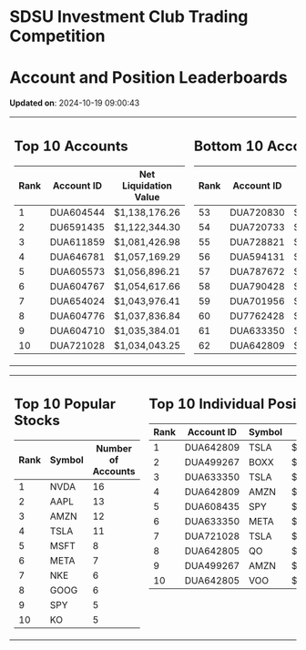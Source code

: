 # SDSU Investment Club Trading Competition 
 # Account and Position Leaderboards

**Updated on**: 2024-10-19 09:00:43

<table><tr><td valign="top">

## Top 10 Accounts
| Rank | Account ID | Net Liquidation Value |
|------|------------|-----------------------|
| 1 | DUA604544 | $1,138,176.26 |
| 2 | DU6591435 | $1,122,344.30 |
| 3 | DUA611859 | $1,081,426.98 |
| 4 | DUA646781 | $1,057,169.29 |
| 5 | DUA605573 | $1,056,896.21 |
| 6 | DUA604767 | $1,054,617.66 |
| 7 | DUA654024 | $1,043,976.41 |
| 8 | DUA604776 | $1,037,836.84 |
| 9 | DUA604710 | $1,035,384.01 |
| 10 | DUA721028 | $1,034,043.25 |

</td><td valign="top">

## Bottom 10 Accounts
| Rank | Account ID | Net Liquidation Value |
|------|------------|-----------------------|
| 53 | DUA720830 | $1,003,336.49 |
| 54 | DUA720733 | $1,003,336.49 |
| 55 | DUA728821 | $1,002,978.65 |
| 56 | DUA594131 | $1,002,346.95 |
| 57 | DUA787672 | $1,002,143.59 |
| 58 | DUA790428 | $1,002,143.59 |
| 59 | DUA701956 | $1,000,440.11 |
| 60 | DU7762428 | $992,798.14 |
| 61 | DUA633350 | $992,383.19 |
| 62 | DUA642809 | $986,740.65 |

</td></tr></table>

<table><tr><td valign="top">

## Top 10 Popular Stocks
| Rank | Symbol | Number of Accounts |
|------|--------|--------------------|
| 1 | NVDA | 16 |
| 2 | AAPL | 13 |
| 3 | AMZN | 12 |
| 4 | TSLA | 11 |
| 5 | MSFT | 8 |
| 6 | META | 7 |
| 7 | NKE | 6 |
| 8 | GOOG | 6 |
| 9 | SPY | 5 |
| 10 | KO | 5 |

</td><td valign="top">

## Top 10 Individual Positions
| Rank | Account ID | Symbol | Cost | Total Value |
|------|------------|--------|-----------|-------------|
| 1 | DUA642809 | TSLA | $581,301.17 | $581,301.17 |
| 2 | DUA499267 | BOXX | $544,575.26 | $544,575.26 |
| 3 | DUA633350 | TSLA | $195,406.04 | $195,406.04 |
| 4 | DUA642809 | AMZN | $184,214.68 | $184,214.68 |
| 5 | DUA608435 | SPY | $171,717.02 | $171,717.02 |
| 6 | DUA633350 | META | $167,179.02 | $167,179.02 |
| 7 | DUA721028 | TSLA | $140,583.25 | $140,583.25 |
| 8 | DUA642805 | QO | $135,614.37 | $135,614.37 |
| 9 | DUA499267 | AMZN | $117,253.78 | $117,253.78 |
| 10 | DUA642805 | VOO | $104,604.01 | $104,604.01 |

</td></tr></table>
